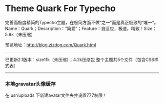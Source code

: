 # Theme Quark For Typecho

完善而极度精简的Typecho主题，在极简方面不做“之一”而是真正极致的“唯一”。
Name：Quark；Description：“简爱”；Feature：自适应，极速，精致！Size：5.9k（未压缩）


预览地址：http://blog.zizdog.com/Quark.html

--------

已更新2.1版本：size11k（未压缩）；4.2k压缩包
整个主题共5个文件（包含CSS样式表）

--------

### 本地gravatar头像缓存

在 usr/uploads 下新建avatar文件夹并设置777权限！
